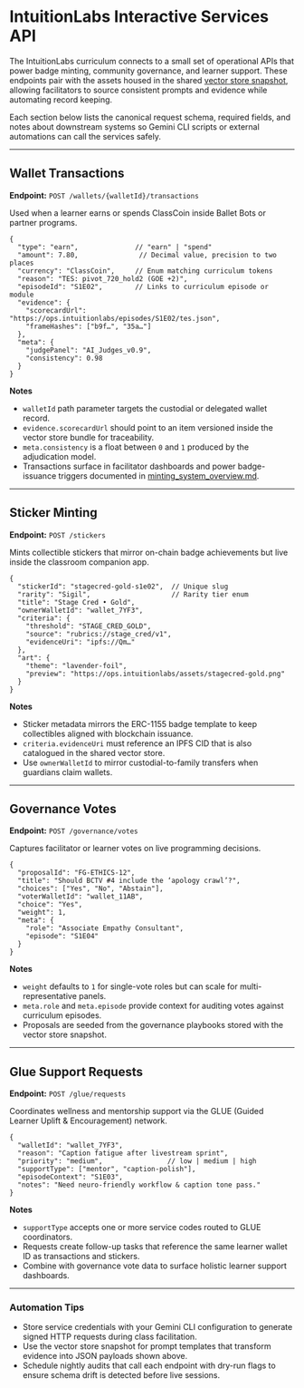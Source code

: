 # IntuitionLabs Interactive Services API

The IntuitionLabs curriculum connects to a small set of operational APIs that power badge minting, community governance, and learner support. These endpoints pair with the assets housed in the shared [vector store snapshot](https://platform.openai.com/storage/vector_stores/vs_6859e43920848191a894dd36ecf0595a), allowing facilitators to source consistent prompts and evidence while automating record keeping.

Each section below lists the canonical request schema, required fields, and notes about downstream systems so Gemini CLI scripts or external automations can call the services safely.

---

## Wallet Transactions

**Endpoint:** `POST /wallets/{walletId}/transactions`

Used when a learner earns or spends ClassCoin inside Ballet Bots or partner programs.

```jsonc
{
  "type": "earn",              // "earn" | "spend"
  "amount": 7.80,               // Decimal value, precision to two places
  "currency": "ClassCoin",     // Enum matching curriculum tokens
  "reason": "TES: pivot_720_hold2 (GOE +2)",
  "episodeId": "S1E02",        // Links to curriculum episode or module
  "evidence": {
    "scorecardUrl": "https://ops.intuitionlabs/episodes/S1E02/tes.json",
    "frameHashes": ["b9f…", "35a…"]
  },
  "meta": {
    "judgePanel": "AI_Judges_v0.9",
    "consistency": 0.98
  }
}
```

**Notes**

- `walletId` path parameter targets the custodial or delegated wallet record.
- `evidence.scorecardUrl` should point to an item versioned inside the vector store bundle for traceability.
- `meta.consistency` is a float between `0` and `1` produced by the adjudication model.
- Transactions surface in facilitator dashboards and power badge-issuance triggers documented in [minting_system_overview.md](./class_overviews/minting_system_overview.md).

---

## Sticker Minting

**Endpoint:** `POST /stickers`

Mints collectible stickers that mirror on-chain badge achievements but live inside the classroom companion app.

```jsonc
{
  "stickerId": "stagecred-gold-s1e02",  // Unique slug
  "rarity": "Sigil",                    // Rarity tier enum
  "title": "Stage Cred • Gold",
  "ownerWalletId": "wallet_7YF3",
  "criteria": {
    "threshold": "STAGE_CRED_GOLD",
    "source": "rubrics://stage_cred/v1",
    "evidenceUri": "ipfs://Qm…"
  },
  "art": {
    "theme": "lavender-foil",
    "preview": "https://ops.intuitionlabs/assets/stagecred-gold.png"
  }
}
```

**Notes**

- Sticker metadata mirrors the ERC-1155 badge template to keep collectibles aligned with blockchain issuance.
- `criteria.evidenceUri` must reference an IPFS CID that is also catalogued in the shared vector store.
- Use `ownerWalletId` to mirror custodial-to-family transfers when guardians claim wallets.

---

## Governance Votes

**Endpoint:** `POST /governance/votes`

Captures facilitator or learner votes on live programming decisions.

```jsonc
{
  "proposalId": "FG-ETHICS-12",
  "title": "Should BCTV #4 include the ‘apology crawl’?",
  "choices": ["Yes", "No", "Abstain"],
  "voterWalletId": "wallet_11AB",
  "choice": "Yes",
  "weight": 1,
  "meta": {
    "role": "Associate Empathy Consultant",
    "episode": "S1E04"
  }
}
```

**Notes**

- `weight` defaults to `1` for single-vote roles but can scale for multi-representative panels.
- `meta.role` and `meta.episode` provide context for auditing votes against curriculum episodes.
- Proposals are seeded from the governance playbooks stored with the vector store snapshot.

---

## Glue Support Requests

**Endpoint:** `POST /glue/requests`

Coordinates wellness and mentorship support via the GLUE (Guided Learner Uplift & Encouragement) network.

```jsonc
{
  "walletId": "wallet_7YF3",
  "reason": "Caption fatigue after livestream sprint",
  "priority": "medium",                // low | medium | high
  "supportType": ["mentor", "caption-polish"],
  "episodeContext": "S1E03",
  "notes": "Need neuro-friendly workflow & caption tone pass."
}
```

**Notes**

- `supportType` accepts one or more service codes routed to GLUE coordinators.
- Requests create follow-up tasks that reference the same learner wallet ID as transactions and stickers.
- Combine with governance vote data to surface holistic learner support dashboards.

---

### Automation Tips

- Store service credentials with your Gemini CLI configuration to generate signed HTTP requests during class facilitation.
- Use the vector store snapshot for prompt templates that transform evidence into JSON payloads shown above.
- Schedule nightly audits that call each endpoint with dry-run flags to ensure schema drift is detected before live sessions.

